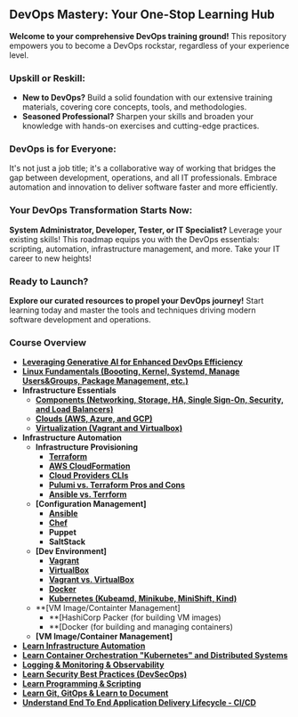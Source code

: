 ## DevOps Mastery: Your One-Stop Learning Hub
**Welcome to your comprehensive DevOps training ground!** This repository empowers you to become a DevOps rockstar, regardless of your experience level.

### Upskill or Reskill:
- **New to DevOps?** Build a solid foundation with our extensive training materials, covering core concepts, tools, and methodologies.
- **Seasoned Professional?** Sharpen your skills and broaden your knowledge with hands-on exercises and cutting-edge practices.

### DevOps is for Everyone:
It's not just a job title; it's a collaborative way of working that bridges the gap between development, operations, and all IT professionals. Embrace automation and innovation to deliver software faster and more efficiently.

### Your DevOps Transformation Starts Now:
**System Administrator, Developer, Tester, or IT Specialist?** Leverage your existing skills! This roadmap equips you with the DevOps essentials: scripting, automation, infrastructure management, and more. Take your IT career to new heights!

### Ready to Launch?
**Explore our curated resources to propel your DevOps journey!** Start learning today and master the tools and techniques driving modern software development and operations.

### Course Overview
- **[Leveraging Generative AI for Enhanced DevOps Efficiency](docs/AI_Tools.md)**
- **[Linux Fundamentals (Boooting, Kernel, Systemd, Manage Users&Groups, Package Management, etc.)](docs/Linux/LearnLinux.md)**
- **Infrastructure Essentials**
  - **[Components (Networking, Storage, HA, Single Sign-On, Security, and Load Balancers)](docs/Infras_Components/InfrastructureComponentsWork.md)**
  - **[Clouds (AWS, Azure, and GCP)](docs/CloudandVM/CloudandVM.md)**
  - **[Virtualization (Vagrant and Virtualbox)](docs/CloudandVM/VagrantVirtual-ProsandCons.md)**
- **Infrastructure Automation**
  - **Infrastructure Provisioning**
    - **[Terraform](/docs/Infras_Automation/Infras-Provisioning-Tools/Terraform.md)**
    - **[AWS CloudFormation](docs/Infras_Automation/Infras-Provisioning-Tools/CloudProviders-CLIs.md)**
    - **[Cloud Providers CLIs](docs/Infras_Automation/Infras-Provisioning-Tools/CloudProviders-CLIs.md)**
    - **[Pulumi vs. Terraform Pros and Cons](docs/Infras_Automation/Infras-Provisioning-Tools/TerraformVsPulumi.md)**
    - **[Ansible vs. Terrform](docs/Infras_Automation/Infras-Provisioning-Tools/TerraformVsAnsible.md)**
  - **[Configuration Management]**
    - **[Ansible](docs/Infras_Automation/CM/Ansible_Overview.md)**
    - **[Chef](docs/Infras_Automation/CM/Chef-Overview.md)**
    - **Puppet**
    - **SaltStack**
  - **[Dev Environment]**
    - **[Vagrant](docs/Infras_Automation/Dev_Env/Vagrant-Overview.md)**
    - **[VirtualBox](docs/Infras_Automation/Dev_Env/VirtualBox-Overview.md)**
    - **[Vagrant vs. VirtualBox](docs/Infras_Automation/Dev_Env/VagrantVsVirtualBox-ProsandCons.md)**
    - **[Docker](docs/Infras_Automation/Dev_Env/Docker-Overview.md)**
    - **[Kubernetes (Kubeamd, Minikube, MiniShift, Kind)](docs/Infras_Automation/Dev_Env/Kubernetes-Overview.md)**
  - **[VM Image/Containter Management]
    - **[HashiCorp Packer (for building VM images)
    - **[Docker (for building and managing containers)
  - **[VM Image/Container Management]**
- **[Learn Infrastructure Automation](docs/Infras_Automation/Infras_Automation.md)**
- **[Learn Container Orchestration "Kubernetes" and Distributed Systems](docs/Kubernetes/Kubernetes.md)**
- **[Logging & Monitoring & Observability](docs/LoggingandMonitoring/LoggingMonitoring.md)**
- **[Learn Security Best Practices (DevSecOps)](docs/DevSecOps/DevSecOps.md)**
- **[Learn Programming & Scripting](docs/ProgrammingScripting/shell-scripting-for-devops.md)**
- **[Learn Git, GitOps & Learn to Document](docs/GitandDocument/LearnGit.md)**
- **[Understand End To End Application Delivery Lifecycle - CI/CD](docs/CICD/CICD.md)**




